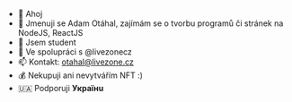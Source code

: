 - 👋 Ahoj
- 👀 Jmenuji se Adam Otáhal, zajímám se o tvorbu programů či stránek na NodeJS, ReactJS
- 🌱 Jsem student
- 💞️ Ve spolupráci s @livezonecz
- 📫 Kontakt: otahal@livezone.cz
- 💰 Nekupuji ani nevytvářím NFT :)
- 🇺🇦 Podporuji **Українu**

<!---
#Z7
--->

